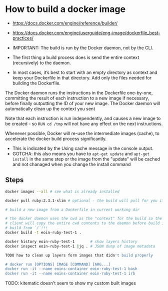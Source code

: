 # How to build a docker image

- https://docs.docker.com/engine/reference/builder/
- https://docs.docker.com/engine/userguide/eng-image/dockerfile_best-practices/

- IMPORTANT: The build is run by the Docker daemon, not by the CLI.
- The first thing a build process does is send the entire context (recursively)
  to the daemon.
- In most cases, it’s best to start with an empty directory as context and keep
  your Dockerfile in that directory. Add only the files needed for building the
  Dockerfile.

The Docker daemon runs the instructions in the Dockerfile one-by-one, committing
the result of each instruction to a new image if necessary, before finally
outputting the ID of your new image. The Docker daemon will automatically clean
up the context you sent

Note that each instruction is run independently, and causes a new image to be
created - so `RUN cd /tmp` will not have any effect on the next instructions.

Whenever possible, Docker will re-use the intermediate images (cache), to
accelerate the docker build process significantly.

- This is indicated by the Using cache message in the console output.
- GOTCHA: this also means you have to `apt-get update` and `apt-get install` in
  the same step or the image from the "update" will be cached and not chanaged
  when you change the install command

## Steps

```sh
docker images --all # see what is already installed

docker pull ruby:2.3.1-slim # optional - the build will pull for you if you need it

# build a new image from a Dockerfile in current working dir

# the docker daemon uses the cwd as the "context" for the build so the docker
# client will copy the entire cwd contents to the daemon before build i.e. don't
# build from `/`!!!
docker build -t eoin-ruby-test-1 .

docker history eoin-ruby-test-1       # show layers history
docker inspect eoin-ruby-test-1 |jq . # JSON dump of image metadata

TODO how to clean up layers form images that didn't build properly

# docker run [OPTIONS] IMAGE [COMMAND] [ARG...]
docker run -it --name eoins-container eoin-ruby-test-1 bash
docker run -it --name eoins-container eoin-ruby-test-1 irb
```

TODO: kitematic doesn't seem to show my custom built images
